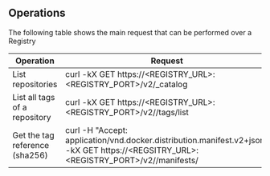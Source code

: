 ## Operations

The following table shows the main request that can be performed over a Registry

|Operation|Request|
|---------|--------|
|List repositories|curl -kX GET https://<REGISTRY_URL>:<REGISTRY_PORT>/v2/_catalog|
|List all tags of a repository|curl -kX GET https://<REGISTRY_URL>:<REGISTRY_PORT>/v2/<REPOSITORY>/tags/list|
|Get the tag reference (sha256)|curl -H "Accept: application/vnd.docker.distribution.manifest.v2+json" -kX GET https://<REGSITRY_URL>:<REGISTRY_PORT>/v2/<REPOSITORY>/manifests/<TAG>|
